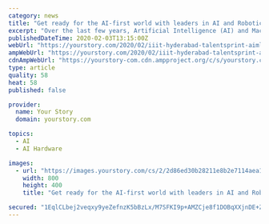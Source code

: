```yaml
---
category: news
title: "Get ready for the AI-first world with leaders in AI and Robotics Research"
excerpt: "Over the last few years, Artificial Intelligence (AI) and Machine Learning (ML ... industry and global blue-chip institutions. The programme is offered at Hyderabad in a 13-week format."
publishedDateTime: 2020-02-03T13:15:00Z
webUrl: "https://yourstory.com/2020/02/iiit-hyderabad-talentsprint-aiml-professionals"
ampWebUrl: "https://yourstory.com/2020/02/iiit-hyderabad-talentsprint-aiml-professionals/amp"
cdnAmpWebUrl: "https://yourstory-com.cdn.ampproject.org/c/s/yourstory.com/2020/02/iiit-hyderabad-talentsprint-aiml-professionals/amp"
type: article
quality: 58
heat: 58
published: false

provider:
  name: Your Story
  domain: yourstory.com

topics:
  - AI
  - AI Hardware

images:
  - url: "https://images.yourstory.com/cs/2/2d86ed30b28211e8b2e7114aea10c711/800x400-img-1580733216621.png?fm=png&auto=format"
    width: 800
    height: 400
    title: "Get ready for the AI-first world with leaders in AI and Robotics Research"

secured: "1EqlCLbej2veqxy9yeZefnzK5bBzLx/M7SFKI9p+AMZCje8f1DOBqXXjnDE+ZCHXnemJrYc7PGNgEbuctQK+j1/WPyCdfXBxvhHiVJrFUieizFZ5xcVqtp+XZcRnZiBG46LG/SwZJ6moNWjinudgeDPeMNltTc/m1s968N6r+XKd/cXKuWvsivzbGXjW3I+mwHLQ5rCJk0SRIfnGma7o31kzsVPoZCNHkKs5HPZ08WRA8ljscyskzFVJKDTsNf9gGn9EcvJcZl6X6Nt83aoc/c1C9uznR1k7wQKX3jW3NF/IuQZzDZpAdDeKX+O8XgFi;rv5Hir+jF/jgclVhWZWxQQ=="
---
```


